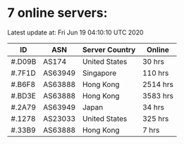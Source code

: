 # 7 online servers:

Latest update at: Fri Jun 19 04:10:10 UTC 2020

| ID | ASN | Server Country | Online |
| -- | --- | -------------- | ------ |
| #.D09B | AS174 | United States | 30 hrs |
| #.7F1D | AS63949 | Singapore | 110 hrs |
| #.B6F8 | AS63888 | Hong Kong | 2514 hrs |
| #.BD3E | AS63888 | Hong Kong | 3583 hrs |
| #.2A79 | AS63949 | Japan | 34 hrs |
| #.1278 | AS23033 | United States | 325 hrs |
| #.33B9 | AS63888 | Hong Kong | 7 hrs |

